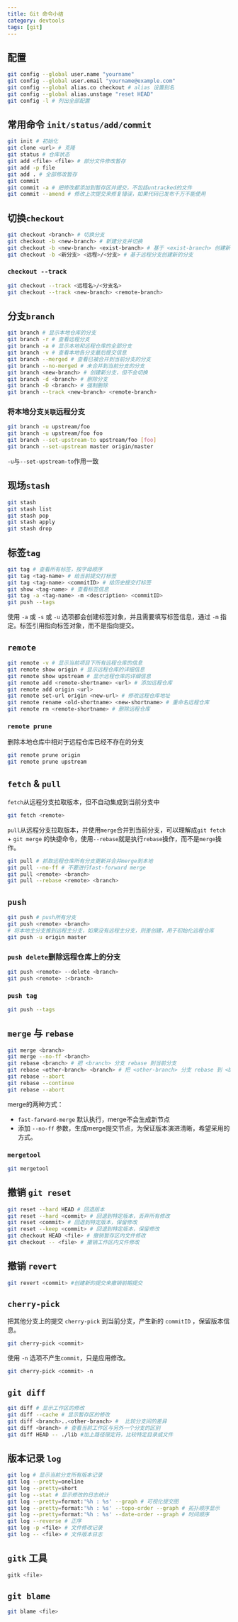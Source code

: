 ```yaml
---
title: Git 命令小结
category: devtools
tags: [git]
---
```


## 配置

~~~bash
git config --global user.name "yourname"
git config --global user.email "yourname@example.com"
git config --global alias.co checkout # alias 设置别名
git config --global alias.unstage "reset HEAD"
git config -l # 列出全部配置
~~~

## 常用命令 `init/status/add/commit`

~~~bash
git init # 初始化
git clone <url> # 克隆
git status # 仓库状态
git add <file> <file> # 部分文件修改暂存
git add -p file
git add . # 全部修改暂存
git commit
git commit -a # 把修改都添加到暂存区并提交，不包括untracked的文件
git commit --amend # 修改上次提交来修复错误，如果代码已发布千万不能使用
~~~

## 切换`checkout`

~~~bash
git checkout <branch> # 切换分支
git checkout -b <new-branch> # 新建分支并切换
git checkout -b <new-branch> <exist-branch> # 基于 <exist-branch> 创建新分支
git checkout -b <新分支> <远程>/<分支> # 基于远程分支创建新的分支
~~~

### `checkout --track`

~~~bash
git checkout --track <远程名>/<分支名>
git checkout --track <new-branch> <remote-branch>
~~~

## 分支`branch`

~~~bash
git branch # 显示本地仓库的分支
git branch -r # 查看远程分支
git branch -a # 显示本地和远程仓库的全部分支
git branch -v # 查看本地各分支最后提交信息
git branch --merged # 查看已被合并到当前分支的分支
git branch --no-merged # 未合并到当前分支的分支
git branch <new-branch> # 创建新分支，但不会切换
git branch -d <branch> # 删除分支
git branch -D <branch> # 强制删除
git branch --track <new-branch> <remote-branch>
~~~

### 将本地分支`关联`远程分支

~~~bash
git branch -u upstream/foo
git branch -u upstream/foo foo
git branch --set-upstream-to upstream/foo [foo]
git branch --set-upstream master origin/master
~~~

`-u`与`--set-upstream-to`作用一致

## 现场`stash`

~~~bash
git stash
git stash list
git stash pop
git stash apply
git stash drop
~~~

## 标签`tag`

~~~bash
git tag # 查看所有标签，按字母顺序
git tag <tag-name> # 给当前提交打标签
git tag <tag-name> <commitID> # 给历史提交打标签
git show <tag-name> # 查看标签信息
git tag -a <tag-name> -m <description> <commitID>
git push --tags
~~~

使用 `-a` 或 `-s` 或 `-u` 选项都会创建标签对象，并且需要填写标签信息，通过 `-m` 指定。标签引用指向标签对象，而不是指向提交。

## `remote`

~~~bash
git remote -v # 显示当前项目下所有远程仓库的信息
git remote show origin # 显示远程仓库的详细信息
git remote show upstream # 显示远程仓库的详细信息
git remote add <remote-shortname> <url> # 添加远程仓库
git remote add origin <url>
git remote set-url origin <new-url> # 修改远程仓库地址
git remote rename <old-shortname> <new-shortname> # 重命名远程仓库
git remote rm <remote-shortname> # 删除远程仓库
~~~

### `remote prune`

删除本地仓库中相对于远程仓库已经不存在的分支

~~~bash
git remote prune origin
git remote prune upstream
~~~

## `fetch` & `pull`

`fetch`从远程分支拉取版本，但不自动集成到当前分支中

~~~bash
git fetch <remote>
~~~

`pull`从远程分支拉取版本，并使用`merge`合并到当前分支，可以理解成`git fetch` + `git merge` 的快捷命令，使用`--rebase`就是执行`rebase`操作，而不是`merge`操作。

~~~bash
git pull # 抓取远程仓库所有分支更新并合并merge到本地
git pull --no-ff # 不要进行fast-forward merge
git pull <remote> <branch>
git pull --rebase <remote> <branch>
~~~

## `push`

~~~bash
git push # push所有分支
git push <remote> <branch>
# 将本地主分支推到远程主分支，如果没有远程主分支，则差创建，用于初始化远程仓库
git push -u origin master
~~~

### `push delete`删除远程仓库上的分支

~~~bash
git push <remote> --delete <branch>
git push <remote> :<branch>
~~~

### `push tag`

~~~bash
git push --tags
~~~

## `merge` 与 `rebase`

~~~bash
git merge <branch>
git merge --no-ff <branch>
git rebase <branch> # 把 <branch> 分支 rebase 到当前分支
git rebase <other-branch> <branch> # 把 <other-branch> 分支 rebase 到 <branch> 分支
git rebase --abort
git rebase --continue
git rebase --abort
~~~

merge的两种方式：

- `fast-farward-merge` 默认执行，merge不会生成新节点
- 添加 `--no-ff` 参数，生成merge提交节点，为保证版本演进清晰，希望采用的方式。

### `mergetool`

~~~bash
git mergetool
~~~

## 撤销 `git reset`

~~~bash
git reset --hard HEAD # 回退版本
git reset --hard <commit> # 回退到特定版本，丢弃所有修改
git reset <commit> # 回退到特定版本，保留修改
git reset --keep <commit> # 回退到特定版本，保留修改
git checkout HEAD <file> # 撤销暂存区内文件修改
git checkout -- <file> # 撤销工作区内文件修改
~~~

## 撤销 `revert`

~~~bash
git revert <commit> #创建新的提交来撤销前期提交
~~~

## `cherry-pick`

把其他分支上的提交 `cherry-pick` 到当前分支，产生新的 `commitID` ，保留版本信息。

~~~bash
git cherry-pick <commit>
~~~

使用 `-n` 选项不产生`commit`，只是应用修改。

~~~bash
git cherry-pick <commit> -n
~~~

## `git diff`

~~~bash
git diff # 显示工作区的修改
git diff --cache # 显示暂存区的修改
git diff <branch>..<other-branch> #  比较分支间的差异
git diff <branch> # 查看当前工作区与另外一个分支的区别
git diff HEAD -- ./lib #加上路径限定符，比较特定目录或文件
~~~

## 版本记录 `log`

~~~bash
git log # 显示当前分支所有版本记录
git log --pretty=oneline
git log --pretty=short
git log --stat # 显示修改的日志统计
git log --pretty=format:'%h : %s' --graph # 可视化提交图
git log --pretty=format:'%h : %s' --topo-order --graph # 拓扑顺序显示
git log --pretty=format:'%h : %s' --date-order --graph # 时间顺序
git log --reverse # 正序
git log -p <file> # 文件修改记录
git log -- <file> # 文件版本日志
~~~

## `gitk` 工具

~~~bash
gitk <file>
~~~

## `git blame`

~~~bash
git blame <file>
~~~

